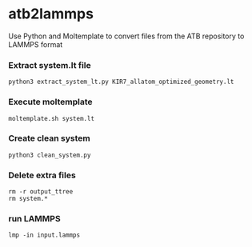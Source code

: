 # atb2lammps
Use Python and Moltemplate to convert files from the ATB repository to LAMMPS format

### Extract system.lt file

```
python3 extract_system_lt.py KIR7_allatom_optimized_geometry.lt
```

### Execute moltemplate

```
moltemplate.sh system.lt
```

### Create clean system

```
python3 clean_system.py
```

### Delete extra files

```
rm -r output_ttree
rm system.*
```

### run LAMMPS

```
lmp -in input.lammps
```
